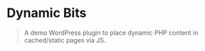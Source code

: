# Dynamic Bits

> A demo WordPress plugin to place dynamic PHP content in cached/static pages via JS.

